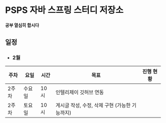 # PSPS 자바 스프링 스터디 저장소

#### 공부 열심히 합시다

## 일정
- ### 2월

|주차|요일|시간|목표|진행 현황|
|---|---|---|-----------------------------------------|-----|
|2주차|수요일|10시|인텔리제이 깃허브 연동| |
|2주차|토요일|10시|게시글 작성, 수정, 삭제 구현 (가능한 기능까지)| |
